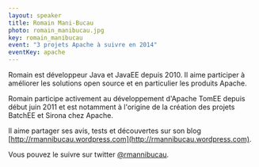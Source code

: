 ```yaml
---
layout: speaker
title: Romain Mani-Bucau
photo: romain_manibucau.jpg
key: romain_manibucau
event: "3 projets Apache à suivre en 2014"
eventKey: apache
---
```


Romain est développeur Java et JavaEE depuis 2010. Il aime participer à améliorer les solutions open source et en particulier les produits Apache. 

Romain participe activement au développement d'Apache TomEE depuis début juin 2011 et est notamment à l'origine de la création des projets BatchEE et Sirona chez Apache. 

Il aime partager ses avis, tests et découvertes sur son blog [http://rmannibucau.wordpress.com](http://rmannibucau.wordpress.com).

Vous pouvez le suivre sur twitter [@rmannibucau](http://twitter.com/rmannibucau).